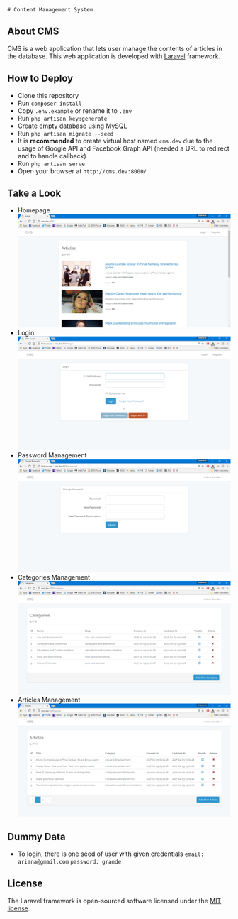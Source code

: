     # Content Management System
## About CMS

CMS is a web application that lets user manage the contents of articles in the database. This web application is developed with [Laravel](http://laravel.com) framework. 

## How to Deploy

- Clone this repository
- Run ```composer install```
- Copy ```.env.example``` or rename it to ```.env```
- Run ```php artisan key:generate```
- Create empty database using MySQL
- Run ```php artisan migrate --seed```
- It is **recommended** to create virtual host named ```cms.dev``` due to the usage of Google API and Facebook Graph API (needed a URL to redirect and to handle callback)
- Run ```php artisan serve```
- Open your browser at ```http://cms.dev:8000/```

## Take a Look
- Homepage
![Homepage](/screenshots/homepage.png "Homepage")
- Login
![Login](/screenshots/login.png "Login")
- Password Management
![Passsword](/screenshots/password.png "Password")
- Categories Management
![Categories](/screenshots/category.png "Categories")
- Articles Management
![Articles](/screenshots/article.png "Articles")

## Dummy Data
- To login, there is one seed of user with given credentials
```email: ariana@gmail.com```
```password: grande```

## License

The Laravel framework is open-sourced software licensed under the [MIT license](http://opensource.org/licenses/MIT).
